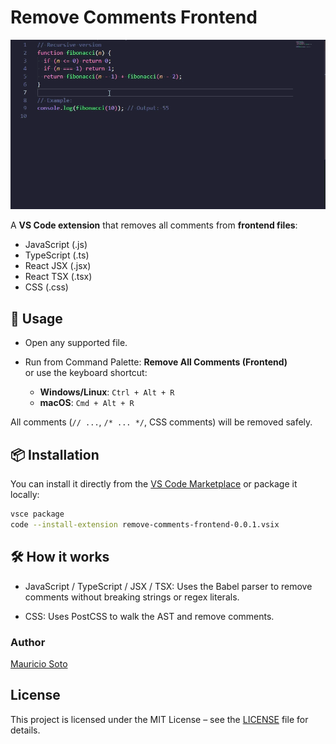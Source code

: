 # Remove Comments Frontend

![Demo](https://raw.githubusercontent.com/Soto92/remove-comments-frontend/main/demo.gif)

A **VS Code extension** that removes all comments from **frontend files**:

- JavaScript (.js)
- TypeScript (.ts)
- React JSX (.jsx)
- React TSX (.tsx)
- CSS (.css)

## 🚀 Usage

- Open any supported file.
- Run from Command Palette: **Remove All Comments (Frontend)**  
  or use the keyboard shortcut:

  - **Windows/Linux**: `Ctrl + Alt + R`
  - **macOS**: `Cmd + Alt + R`

All comments (`// ...`, `/* ... */`, CSS comments) will be removed safely.

## 📦 Installation

You can install it directly from the [VS Code Marketplace](https://marketplace.visualstudio.com/)
or package it locally:

```bash
vsce package
code --install-extension remove-comments-frontend-0.0.1.vsix
```

## 🛠 How it works

- JavaScript / TypeScript / JSX / TSX: Uses the Babel parser to remove comments without breaking strings or regex literals.

- CSS: Uses PostCSS to walk the AST and remove comments.

### Author

[Mauricio Soto](https://soto92.github.io/portfolio/)

## License

This project is licensed under the MIT License – see the [LICENSE](LICENSE) file for details.
